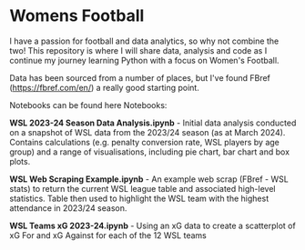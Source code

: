 # Womens Football

I have a passion for football and data analytics, so why not combine the two!
This repository is where I will share data, analysis and code as I continue my journey learning Python with a focus on Women's Football.

Data has been sourced from a number of places, but I've found FBref (https://fbref.com/en/) a really good starting point.

Notebooks can be found here Notebooks:

**WSL 2023-24 Season Data Analysis.ipynb** - Initial data analysis conducted on a snapshot of WSL data from the 2023/24 season (as at March 2024). Contains calculations (e.g. penalty conversion rate, WSL players by age group) and a range of visualisations, including pie chart, bar chart and box plots.

**WSL Web Scraping Example.ipynb** - An example web scrap (FBref - WSL stats) to return the current WSL league table and associated high-level statistics. Table then used to highlight the WSL team with the highest attendance in 2023/24 season.

**WSL Teams xG 2023-24.ipynb** - Using an xG data to create a scatterplot of xG For and xG Against for each of the 12 WSL teams

